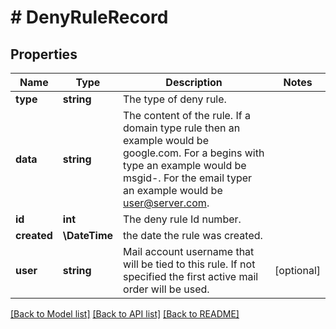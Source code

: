 # # DenyRuleRecord

## Properties

Name | Type | Description | Notes
------------ | ------------- | ------------- | -------------
**type** | **string** | The type of deny rule. |
**data** | **string** | The content of the rule.  If a domain type rule then an example would be google.com. For a begins with type an example would be msgid-.  For the email typer an example would be user@server.com. |
**id** | **int** | The deny rule Id number. |
**created** | **\DateTime** | the date the rule was created. |
**user** | **string** | Mail account username that will be tied to this rule.  If not specified the first active mail order will be used. | [optional]

[[Back to Model list]](../../README.md#models) [[Back to API list]](../../README.md#endpoints) [[Back to README]](../../README.md)
